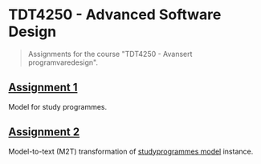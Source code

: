 # TDT4250 - Advanced Software Design
> Assignments for the course "TDT4250 - Avansert programvaredesign".

## [Assignment 1](assignment-1/)

Model for study programmes.

## [Assignment 2](assignment-2/)

Model-to-text (M2T) transformation of [studyprogrammes model](../tdt4250/assignment-1/tdt4250.studyprogramme.model/README.md) instance.
